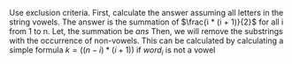 Use exclusion criteria.
First, calculate the answer assuming all letters in the string vowels. The answer is the summation of $\frac{i * (i + 1)}{2}$ for all i from 1 to n.
Let, the summation be $ans$
Then, we will remove the substrings with the occurrence of non-vowels. This can be calculated by calculating a simple formula $k = ((n - i) * (i + 1))$ if $word_i$ is not a vowel
